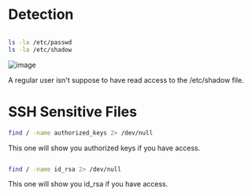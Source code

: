 # Detection

```bash

ls -la /etc/passwd
ls -la /etc/shadow
```

![image](https://user-images.githubusercontent.com/96658935/147590168-9303fc1e-032f-47d3-8b20-cfb2ea716457.png)

A regular user isn't suppose to have read access to the /etc/shadow file.


# SSH Sensitive Files

```bash
find / -name authorized_keys 2> /dev/null
```

This one will show you authorized keys if you have access.

```bash

find / -name id_rsa 2> /dev/null

```

This one will show you id_rsa if you have access.
